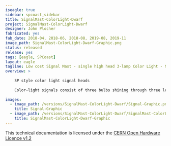 ```yaml
---
iseagle: true
sidebar: spcoast_sidebar
title: SignalMast-ColorLight-Dwarf
project: SignalMast-ColorLight-Dwarf
designer: John Plocher
fabricated: yes
fab_date: 2018-04, 2018-06, 2018-08, 2019-08, 2019-11
image_path: SignalMast-ColorLight-Dwarf-Graphic.png
status: released
release: yes
tags: [eagle, SPCoast]
layout: eagle
tagline: Low cost Signal Mast - single high head 3-lamp Color Light - N scale
overview: >
    
    SP style color light signal heads
    
    Color-light signals consist of three bulbs shining through three lenses, or "roundels," one each red, yellow, and green. The lights are grouped vertically with green at the top.
    
images:
  - image_path: /versions/SignalMast-ColorLight-Dwarf/Signal-Graphic.png
    title: Signal-Graphic
  - image_path: /versions/SignalMast-ColorLight-Dwarf/SignalMast-ColorLight-Dwarf-Graphic.png
    title: SignalMast-ColorLight-Dwarf-Graphic
---
```



This technical documentation is licensed under the [CERN Open Hardware Licence v1.2](http://www.ohwr.org/attachments/2388/cern_ohl_v_1_2.txt)
